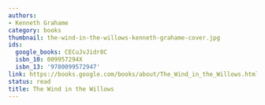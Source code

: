 ```yaml
---
authors:
- Kenneth Grahame
category: books
thumbnail: the-wind-in-the-willows-kenneth-grahame-cover.jpg
ids:
  google_books: CECuJvJidr8C
  isbn_10: 009957294X
  isbn_13: '9780099572947'
link: https://books.google.com/books/about/The_Wind_in_the_Willows.html?hl=&id=CECuJvJidr8C
status: read
title: The Wind in the Willows
---
```


